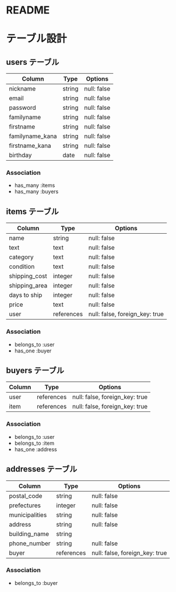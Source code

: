 # README
# テーブル設計

## users テーブル

| Column             | Type   | Options     |
| ----------         | ------ | ----------- |
| nickname           | string | null: false |
| email              | string | null: false |
| password           | string | null: false |
| familyname         | string | null: false |
| firstname          | string | null: false |
| familyname_kana    | string | null: false |
| firstname_kana     | string | null: false |
| birthday           | date   | null: false |


### Association

- has_many :items
- has_many :buyers




## items テーブル

| Column           | Type       | Options                        |
| -----------      | ---------- | ------------------------------ |
| name             | string     | null: false                    |
| text             | text       | null: false                    |
| category         | text       | null: false                    |
| condition        | text       | null: false                    |
| shipping_cost    | integer    | null: false                    |
| shipping_area    | integer    | null: false                    |
| days to ship     | integer    | null: false                    |
| price            | text       | null: false                    |
| user             | references | null: false, foreign_key: true |


### Association

- belongs_to :user
- has_one :buyer


## buyers テーブル

| Column      | Type       | Options                        |
| ----------- | ---------- | ------------------------------ |
| user        | references | null: false, foreign_key: true |
| item        | references | null: false, foreign_key: true |



### Association

- belongs_to :user
- belongs_to :item
- has_one :address




## addresses テーブル

| Column              | Type       | Options                        |
| -----------         | ---------- | ------------------------------ |
| postal_code         | string     | null: false                    |
| prefectures         | integer    | null: false                    |
| municipalities      | string     | null: false                    |
| address             | string     | null: false                    |
| building_name       | string     |                                |
| phone_number        | string     | null: false                    |
| buyer               | references | null: false, foreign_key: true |


### Association

- belongs_to :buyer